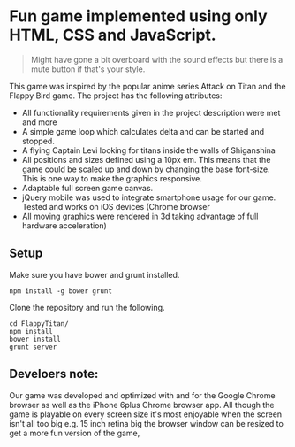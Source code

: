 # Fun game implemented using only HTML, CSS and JavaScript.
> Might have gone a bit overboard with the sound effects but there is a mute button if that's your style.

This game was inspired by the popular anime series Attack on Titan and the Flappy Bird game.
The project has the following attributes:

* All functionality requirements given in the project description were met and more
* A simple game loop which calculates delta and can be started and stopped.
* A flying Captain Levi looking for titans inside the walls of Shiganshina
* All positions and sizes defined using a 10px em. This means that the game could be scaled up and down by changing the base font-size. This is one way to make the graphics responsive.
* Adaptable full screen game canvas.
* jQuery mobile was used to integrate smartphone usage for our game. Tested and works on iOS devices (Chrome browser
* All moving graphics were rendered in 3d taking advantage of full hardware acceleration)

## Setup
Make sure you have bower and grunt installed.
```
npm install -g bower grunt
```
Clone the repository and run the following.
```
cd FlappyTitan/
npm install
bower install
grunt server
```

## Develoers note:
Our game was developed and optimized with and for the Google Chrome browser as well as the iPhone 6plus Chrome browser app.
All though the game is playable on every screen size it's most enjoyable when the screen isn't all too big e.g. 15 inch retina big
the browser window can be resized to get a more fun version of the game,


